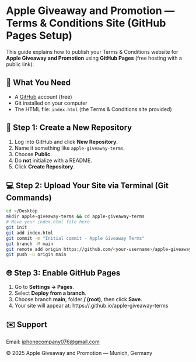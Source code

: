 # Apple Giveaway and Promotion — Terms & Conditions Site (GitHub Pages Setup)

This guide explains how to publish your Terms & Conditions website for **Apple Giveaway and Promotion** using **GitHub Pages** (free hosting with a public link).

## 🚀 What You Need
- A [GitHub](https://github.com) account (free)
- Git installed on your computer
- The HTML file: `index.html` (the Terms & Conditions site provided)

## 🧩 Step 1: Create a New Repository
1. Log into GitHub and click **New Repository**.
2. Name it something like `apple-giveaway-terms`.
3. Choose **Public**.
4. Do **not** initialize with a README.
5. Click **Create Repository**.

## 💻 Step 2: Upload Your Site via Terminal (Git Commands)
```bash
cd ~/Desktop
mkdir apple-giveaway-terms && cd apple-giveaway-terms
# Move your index.html file here
git init
git add index.html
git commit -m "Initial commit - Apple Giveaway Terms"
git branch -M main
git remote add origin https://github.com/<your-username>/apple-giveaway-terms.git
git push -u origin main
```

## 🌐 Step 3: Enable GitHub Pages
1. Go to **Settings → Pages**.
2. Select **Deploy from a branch**.
3. Choose branch **main**, folder **/ (root)**, then click **Save**.
4. Your site will appear at:
   https://<your-username>.github.io/apple-giveaway-terms

## ✉️ Support
Email: iphonecompany076@gmail.com

© 2025 Apple Giveaway and Promotion — Munich, Germany
